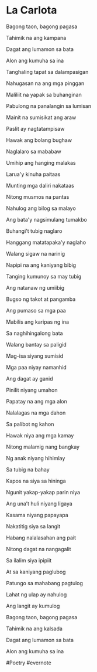 # La Carlota

Bagong taon, bagong pagasa

Tahimik na ang kampana

Dagat ang lumamon sa bata

Alon ang kumuha sa ina

Tanghaling tapat sa dalampasigan

Nahugasan na ang mga pinggan

Maliliit na yapak sa buhanginan

Pabulong na panalangin sa lumisan

Mainit na sumisikat ang araw

Paslit ay nagtatampisaw

Hawak ang bolang bughaw

Naglalaro sa mababaw

Umihip ang hanging malakas

Larua'y kinuha paitaas

Munting mga daliri nakataas

Nitong musmos na pantas

Nahulog ang bilog sa malayo

Ang bata'y nagsimulang tumakbo

Buhangi't tubig naglaro

Hanggang matatapaka'y naglaho

Walang sigaw na narinig

Napipi na ang kaniyang bibig

Tanging kumunoy sa may tubig

Ang natanaw ng umiibig

Bugso ng takot at pangamba

Ang pumaso sa mga paa

Mabilis ang karipas ng ina

Sa naghihingalong bata

Walang bantay sa paligid

Mag-isa siyang sumisid

Mga paa niyay namanhid

Ang dagat ay ganid

Pinilit niyang umahon

Papatay na ang mga alon

Nalalagas na mga dahon

Sa palibot ng kahon

Hawak niya ang mga kamay

Nitong malamig nang bangkay

Ng anak niyang hihimlay

Sa tubig na bahay

Kapos na siya sa hininga

Ngunit yakap-yakap parin niya

Ang una’t huli niyang ligaya

Kasama niyang papayapa

Nakatitig siya sa langit

Habang nalalasahan ang pait

Nitong dagat na nangagalit

Sa ilalim siya ipipiit

At sa kaniyang paglubog

Patungo sa mahabang pagtulog

Lahat ng ulap ay nahulog

Ang langit ay kumulog

Bagong taon, bagong pagasa

Tahimik na ang kalsada

Dagat ang lumamon sa bata

Alon ang kumuha sa ina

\#Poetry #evernote

